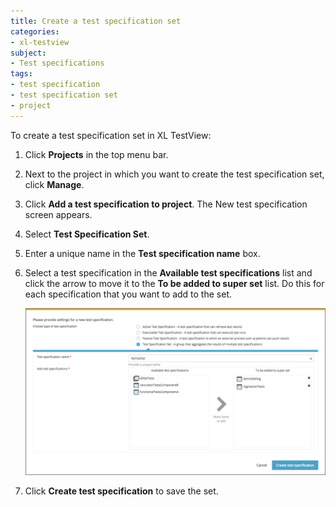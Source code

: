 ```yaml
---
title: Create a test specification set
categories:
- xl-testview
subject:
- Test specifications
tags:
- test specification
- test specification set
- project
---
```


To create a test specification set in XL TestView:

1. Click **Projects** in the top menu bar.
1. Next to the project in which you want to create the test specification set, click **Manage**.
1. Click **Add a test specification to project**. The New test specification screen appears.
1. Select **Test Specification Set**.
1. Enter a unique name in the **Test specification name** box.
1. Select a test specification in the **Available test specifications** list and click the arrow to move it to the **To be added to super set** list. Do this for each specification that you want to add to the set.

    ![New test specification set](images/create-a-test-specification-set.png)

1. Click **Create test specification** to save the set.
